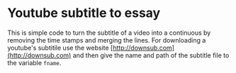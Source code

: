# Youtube subtitle to essay

This is simple code to turn the subtitle of a video into a continuous by removing the time stamps and merging the lines. 
For downloading a youtube's subtitile use the website [http://downsub.com](http://downsub.com) and then give the name 
and path of the subtitle file to the variable `fname`.    
